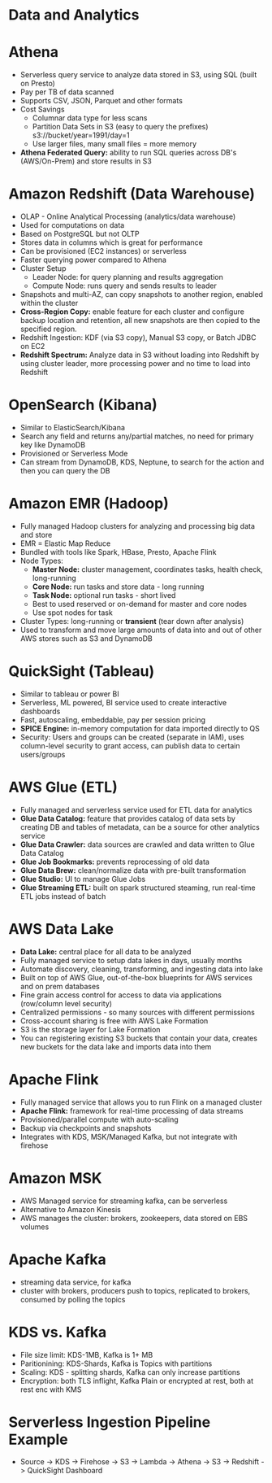 # Data and Analytics

# Athena
- Serverless query service to analyze data stored in S3, using SQL (built on Presto)
- Pay per TB of data scanned
- Supports CSV, JSON, Parquet and other formats
- Cost Savings
    - Columnar data type for less scans
    - Partition Data Sets in S3 (easy to query the prefixes) s3://bucket/year=1991/day=1
    - Use larger files, many small files = more memory
- **Athena Federated Query:** ability to run SQL queries across DB's (AWS/On-Prem) and store results in S3

# Amazon Redshift (Data Warehouse)
- OLAP - Online Analytical Processing (analytics/data warehouse)
- Used for computations on data
- Based on PostgreSQL but not OLTP
- Stores data in columns which is great for performance
- Can be provisioned (EC2 instances) or serverless
- Faster querying power compared to Athena
- Cluster Setup
    - Leader Node: for query planning and results aggregation
    - Compute Node: runs query and sends results to leader
- Snapshots and multi-AZ, can copy snapshots to another region, enabled within the cluster
- **Cross-Region Copy:** enable feature for each cluster and configure backup location and retention, all new snapshots are then copied to the specified region.
- Redshift Ingestion: KDF (via S3 copy), Manual S3 copy, or Batch JDBC on EC2
- **Redshift Spectrum:** Analyze data in S3 without loading into Redshift by using cluster leader, more processing power and no time to load into Redshift

# OpenSearch (Kibana)
- Similar to ElasticSearch/Kibana
- Search any field and returns any/partial matches, no need for primary key like DynamoDB
- Provisioned or Serverless Mode
- Can stream from DynamoDB, KDS, Neptune, to search for the action and then you can query the DB

# Amazon EMR (Hadoop)
- Fully managed Hadoop clusters for analyzing and processing big data and store 
- EMR = Elastic Map Reduce
- Bundled with tools like Spark, HBase, Presto, Apache Flink
- Node Types:
    - **Master Node:** cluster management, coordinates tasks, health check, long-running
    - **Core Node:** run tasks and store data - long running
    - **Task Node:** optional run tasks - short lived
    - Best to used reserved or on-demand for master and core nodes
    - Use spot nodes for task
- Cluster Types: long-running or **transient** (tear down after analysis)
- Used to transform and move large amounts of data into and out of other AWS stores such as S3 and DynamoDB

# QuickSight (Tableau)
- Similar to tableau or power BI
- Serverless, ML powered, BI service used to create interactive dashboards
- Fast, autoscaling, embeddable, pay per session pricing
- **SPICE Engine:** in-memory computation for data imported directly to QS
- Security: Users and groups can be created (separate in IAM), uses column-level security to grant access, can publish data to certain users/groups

# AWS Glue (ETL)
- Fully managed and serverless service used for ETL data for analytics
- **Glue Data Catalog:** feature that provides catalog of data sets by creating DB and tables of metadata, can be a source for other analytics service
- **Glue Data Crawler:** data sources are crawled and data written to Glue Data Catalog
- **Glue Job Bookmarks:** prevents reprocessing of old data
- **Glue Data Brew:** clean/normalize data with pre-built transformation
- **Glue Studio:** UI to manage Glue Jobs
- **Glue Streaming ETL:** built on spark structured steaming, run real-time ETL jobs instead of batch

# AWS Data Lake
- **Data Lake:** central place for all data to be analyzed
- Fully managed service to setup data lakes in days, usually months
- Automate discovery, cleaning, transforming, and ingesting data into lake
- Built on top of AWS Glue, out-of-the-box blueprints for AWS services and on prem databases
- Fine grain access control for access to data via applications (row/column level security)
- Centralized permissions - so many sources with different permissions
- Cross-account sharing is free with AWS Lake Formation
- S3 is the storage layer for Lake Formation
- You can registering existing S3 buckets that contain your data, creates new buckets for the data lake and imports data into them

# Apache Flink
- Fully managed service that allows you to run Flink on a managed cluster
- **Apache Flink:** framework for real-time processing of data streams
- Provisioned/parallel compute with auto-scaling
- Backup via checkpoints and snapshots
- Integrates with KDS, MSK/Managed Kafka, but not integrate with firehose

# Amazon MSK
- AWS Managed service for streaming kafka, can be serverless
- Alternative to Amazon Kinesis
- AWS manages the cluster: brokers, zookeepers, data stored on EBS volumes

# Apache Kafka
- streaming data service, for kafka
- cluster with brokers, producers push to topics, replicated to brokers, consumed by polling the topics

# KDS vs. Kafka
- File size limit: KDS-1MB, Kafka is 1+ MB
- Paritionining: KDS-Shards, Kafka is Topics with partitions
- Scaling: KDS - splitting shards, Kafka can only increase partitions
- Encryption: both TLS inflight, Kafka Plain or encrypted at rest, both at rest enc with KMS

# Serverless Ingestion Pipeline Example
- Source -> KDS -> Firehose -> S3 -> Lambda -> Athena -> S3 -> Redshift -> QuickSight Dashboard